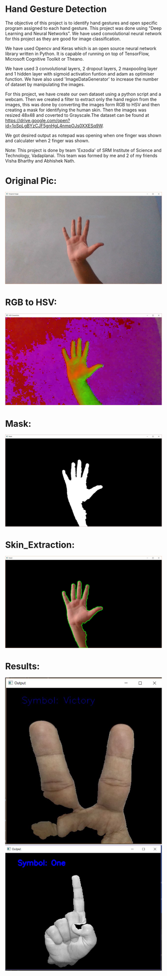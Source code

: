 # Hand Gesture Detection
The objective of this project is to identify hand gestures and open specific program assigned to each hand gesture. This project was done using "Deep Learning and Neural Networks". We have used convolutional neural network for this project as they are good for image classification.

We have used Opencv and Keras which is an open source neural network library written in Python. It is capable of running on top of TensorFlow, Microsoft Cognitive Toolkit or Theano.

We have used 3 convolutional layers, 2 dropout layers, 2 maxpooling layer and 1 hidden layer with sigmoid activation funtion and adam as optimiser function. We have also used 'ImageDataGenerator' to increase the number of dataset by manipulating the images.

For this project, we have create our own dataset using a python script and a webcam. Then we created a filter to extract only the hand region from the images, this was done by converting the images form RGB to HSV and then creating a mask for identifying the human skin. Then the images was resized 48x48 and coverted to Grayscale.The dataset can be found at https://drive.google.com/open?id=1oSpLgBYzCJF5gnHgL4nmpOJs0XXESq9W.

We got desired output as notepad was opening when one finger was shown and calculater when 2 finger was shown.

Note: This project is done by team 'Exzodia' of SRM Institute of Science and Technology, Vadaplanai. This team was formed by me
and 2 of my friends Visha Bharthy and Abhishek Nath.

# Original Pic:
![Orginalpic](https://github.com/arupkpatel/HandGestureDetection/blob/master/originalpic.JPG)

# RGB to HSV:
![RGB2HSV](https://github.com/arupkpatel/HandGestureDetection/blob/master/rgb2hsv.JPG)

# Mask:
![mask](https://github.com/arupkpatel/HandGestureDetection/blob/master/mask.JPG)

# Skin_Extraction:
![Skin_Extraction](https://github.com/arupkpatel/HandGestureDetection/blob/master/skinextracted.JPG)

# Results:
![OP1](https://github.com/arupkpatel/HandGestureDetection/blob/master/op1.JPG)
![OP2](https://github.com/arupkpatel/HandGestureDetection/blob/master/op2.JPG)

